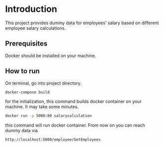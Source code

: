 # Introduction

This project provides dummy data for employees' salary based on different employee salary calculations.

## Prerequisites

Docker should be installed on your machine.

## How to run

On terminal, go into project directory.



```bash
docker-compose build
```
for the initialization, this command builds docker container on your machine. It may take some minutes.

```bash
docker run -p 5000:80 salarycalculation
```
this command will run docker container. From now on you can reach dummy data via  

```http://localhost:5000/employee/GetEmployees```

